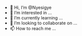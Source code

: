 - 👋 Hi, I’m @Nyesigye
- 👀 I’m interested in ...
- 🌱 I’m currently learning ...
- 💞️ I’m looking to collaborate on ...
- 📫 How to reach me ...

<!---
Nyesigye/Nyesigye is a ✨ special ✨ repository because its `README.md` (this file) appears on your GitHub profile.
You can click the Preview link to take a look at your changes.
--->
